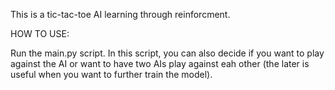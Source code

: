 This is a tic-tac-toe AI learning through reinforcment. 

HOW TO USE:

Run the main.py script. In this script, you can also decide if you want to play against the AI or want to have two AIs play against eah other (the later is useful when you want to further train the model).

